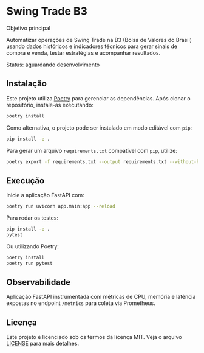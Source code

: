 # Swing Trade B3

Objetivo principal

Automatizar operações de Swing Trade na B3 (Bolsa de Valores do Brasil) usando dados históricos e indicadores técnicos para gerar sinais de compra e venda, testar estratégias e acompanhar resultados.

Status: aguardando desenvolvimento

## Instalação

Este projeto utiliza [Poetry](https://python-poetry.org/) para gerenciar as dependências.
Após clonar o repositório, instale-as executando:

```bash
poetry install
```

Como alternativa, o projeto pode ser instalado em modo editável com `pip`:

```bash
pip install -e .
```

Para gerar um arquivo `requirements.txt` compatível com `pip`, utilize:

```bash
poetry export -f requirements.txt --output requirements.txt --without-hashes
```

## Execução

Inicie a aplicação FastAPI com:

```bash
poetry run uvicorn app.main:app --reload
```

Para rodar os testes:

```bash
pip install -e .
pytest
```

Ou utilizando Poetry:

```bash
poetry install
poetry run pytest
```

## Observabilidade

Aplicação FastAPI instrumentada com métricas de CPU, memória e latência expostas no endpoint `/metrics` para coleta via Prometheus.

## Licença

Este projeto é licenciado sob os termos da licença MIT. Veja o arquivo [LICENSE](LICENSE) para mais detalhes.
